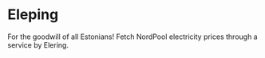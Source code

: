 # Eleping
For the goodwill of all Estonians! Fetch NordPool electricity prices through a service by Elering.
